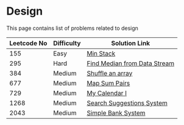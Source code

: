# Design

This page contains list of problems related to design

| Leetcode No | Difficulty | Solution Link                                                                                                                |
| ----------- | ---------- | ---------------------------------------------------------------------------------------------------------------------------- |
| 155         | Easy       | [Min Stack](../difficulty-based-problem-index/leetcode-easy/leetcode-155-min-stack.md)                                       |
| 295         | Hard       | [Find Median from Data Stream](../difficulty-based-problem-index/leetcode-hard/leetcode-295-find-median-from-data-stream.md) |
| 384         | Medium     | [Shuffle an array](../difficulty-based-problem-index/leetcode-medium/leetcode-384-shuffle-an-array.md)                       |
| 677         | Medium     | [Map Sum Pairs](../difficulty-based-problem-index/leetcode-medium/leetcode-677-map-sum-pairs.md)                             |
| 729         | Medium     | [My Calendar I](../difficulty-based-problem-index/leetcode-medium/leetcode-729-my-calendar-i.md)                             |
| 1268        | Medium     | [Search Suggestions System](../difficulty-based-problem-index/leetcode-medium/leetcode-1268-search-suggestions-system.md)    |
| 2043        | Medium     | [Simple Bank System](../difficulty-based-problem-index/leetcode-medium/leetcode-2043-simple-bank-system.md)                  |
